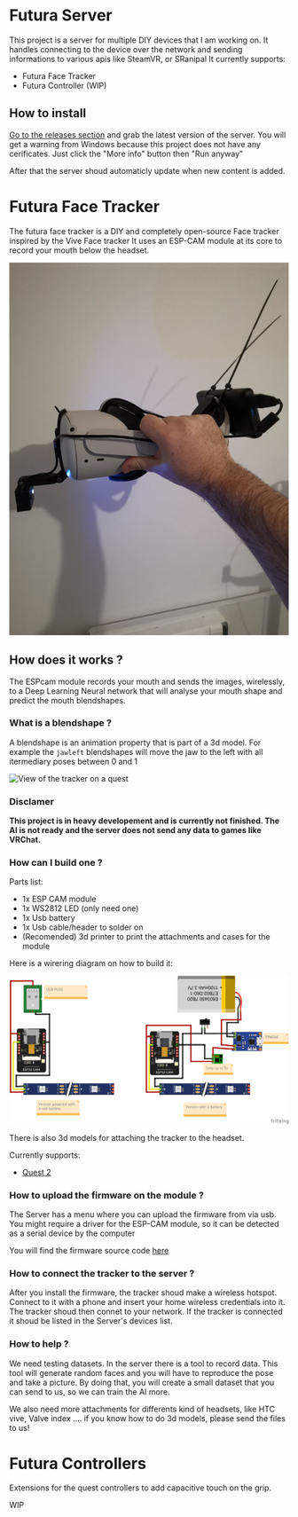 # Futura Server

This project is a server for multiple DIY devices that I am working on.
It handles connecting to the device over the network and sending informations to various apis like SteamVR, or SRanipal
It currently supports:

 - Futura Face Tracker
 - Futura Controller (WIP)

## How to install

[Go to the releases section](https://github.com/Futurabeast/futura-server/releases) and grab the latest version of the server.
You will get a warning from Windows because this project does not have any cerificates.
Just click the "More info" button then "Run anyway"

After that the server shoud automaticly update when new content is added.


# Futura Face Tracker

The futura face tracker is a DIY and completely open-source Face tracker inspired by the Vive Face tracker
It uses an ESP-CAM module at its core to record your mouth below the headset.

![View of the tracker on a quest](readme_assets/facetrackerheadset.jpg?raw=true)

##  How does it works ?

The ESPcam module records your mouth and sends the images, wirelessly,  to a Deep Learning Neural network
that will analyse your mouth shape and predict the mouth blendshapes.

###  What is a blendshape ?

A blendshape is an animation property that is part of a 3d model. For example the `jawleft` blendshapes
will move the jaw to the left with all itermediary poses between 0 and 1

![View of the tracker on a quest](readme_assets/blendshape.gif)


### Disclamer

**This project is in heavy developement and is currently not finished. The AI is not ready and the server does not send any data to games like VRChat.**

### How can I build one ?

Parts list:
 - 1x ESP CAM module
 - 1x WS2812 LED (only need one)
 - 1x Usb battery
 - 1x Usb cable/header to solder on
 - (Recomended) 3d printer to print the attachments and cases for the module

Here is a wirering diagram on how to build it:

![Wirering diagram](readme_assets/FaceTrackerWirering_bb.png?raw=true)

There is also 3d models for attaching the tracker to the headset.

Currently supports:
 - [Quest 2](https://github.com/Futurabeast/FaceTrackerAssets/tree/main/Quest2)



### How to upload the firmware on the module ?

The Server has a menu where you can upload the firmware from via usb.
You might require a driver for the ESP-CAM module, so it can be detected as a serial device by the computer

You will find the firmware source code [here](https://github.com/Futurabeast/futura-face-cam)

### How to connect the tracker to the server ?

After you install the firmware, the tracker shoud make a wireless hotspot. Connect to it with a phone
and insert your home wireless credentials into it. The tracker shoud then connet to your network.
If the tracker is connected it shoud be listed in the Server's devices list.

### How to help ?

We need testing datasets. In the server there is a tool to record data.
This tool will generate random faces and you will have to reproduce the pose and take a picture.
By doing that, you will create a small dataset that you can send to us, so we can train the AI more.

We also need more attachments for differents kind of headsets, like HTC vive, Valve index ....
if you know how to do 3d models, please send the files to us!



# Futura Controllers

Extensions for the quest controllers to add capacitive touch on the grip.

WIP
